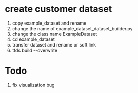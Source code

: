 # create customer dataset
1. copy example_dataset and rename
2. change the name of example_dataset_dataset_builder.py
3. change the class name ExampleDataset
4. cd example_dataset
5. transfer dataset and rename or soft link
6. tfds build --overwrite


# Todo
1. fix visualization bug